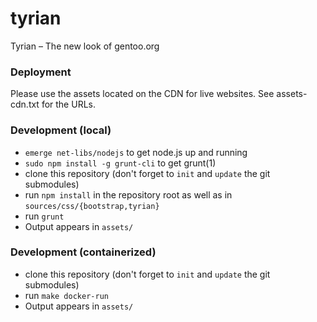 tyrian
======

Tyrian – The new look of gentoo.org

### Deployment

Please use the assets located on the CDN for live websites.
See assets-cdn.txt for the URLs.

### Development (local)

* `emerge net-libs/nodejs` to get node.js up and running
* `sudo npm install -g grunt-cli` to get grunt(1)
* clone this repository (don't forget to `init` and `update` the git submodules)
* run `npm install` in the repository root as well as in `sources/css/{bootstrap,tyrian}`
* run `grunt`
* Output appears in `assets/`

### Development (containerized)
* clone this repository (don't forget to `init` and `update` the git submodules)
* run `make docker-run`
* Output appears in `assets/`
